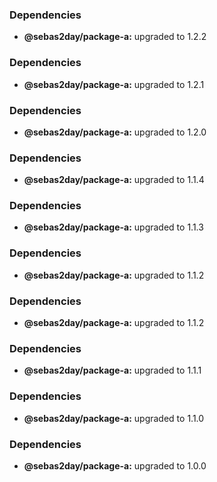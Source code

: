 ### Dependencies

* **@sebas2day/package-a:** upgraded to 1.2.2

### Dependencies

* **@sebas2day/package-a:** upgraded to 1.2.1

### Dependencies

* **@sebas2day/package-a:** upgraded to 1.2.0

### Dependencies

* **@sebas2day/package-a:** upgraded to 1.1.4

### Dependencies

* **@sebas2day/package-a:** upgraded to 1.1.3

### Dependencies

* **@sebas2day/package-a:** upgraded to 1.1.2

### Dependencies

* **@sebas2day/package-a:** upgraded to 1.1.2

### Dependencies

* **@sebas2day/package-a:** upgraded to 1.1.1

### Dependencies

* **@sebas2day/package-a:** upgraded to 1.1.0

### Dependencies

* **@sebas2day/package-a:** upgraded to 1.0.0
